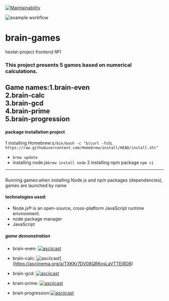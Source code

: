 [![Maintainability](https://api.codeclimate.com/v1/badges/6b8690f374b09e395eec/maintainability)](https://codeclimate.com/github/Denisepifanov/frontend-project-44/maintainability)

![example workflow](https://github.com/Denisepifanov/frontend-project-44/workflows/hexlet-check/badge.svg)


# brain-games
hexlet-project frontend №1
### This project presents 5 games based on numerical calculations.
Game names:1.brain-even<br/>
           2.brain-calc<br/>
           3.brain-gcd</br>
           4.brain-prime<br/>
           5.brain-progression<br/>
---
#### package installation project
1 installing Homebrew:`$/bin/bash -c "$(curl -fsSL https://raw.githubusercontent.com/Homebrew/install/HEAD/install.sh)"`
- `brew update`
- installing node.js`brew install node`
2 installing npm package `npm ci`   
---
#####
Running games:when installing Node js and npm packages (dependencies), games are launched by name
#### technologies used:
- Node.js® is an open-source, cross-platform JavaScript runtime environment.<br/>
- node package manager
- JavaScript

##### game demonstration

- brain-even: [![asciicast](https://asciinema.org/a/C6RnMCabcehPpxJgZHG3iJVup.svg)](https://asciinema.org/a/C6RnMCabcehPpxJgZHG3iJVup)

- brain-calc: ![asciicast](https://asciinema.org/a/TXKKr7DV08QRKosLaVTTEiRD8.svg)](https://asciinema.org/a/TXKKr7DV08QRKosLaVTTEiRD8)

- brain-gcd: [![asciicast](https://asciinema.org/a/Pu91KsjbydMNMKVHhEvRRq99A.svg)](https://asciinema.org/a/Pu91KsjbydMNMKVHhEvRRq99A)

- brain-prime: [![asciicast](https://asciinema.org/a/9NgAbur0UeQdmhTxfEvbGSWGn.svg)](https://asciinema.org/a/9NgAbur0UeQdmhTxfEvbGSWGn)

- brain progression:[![asciicast](https://asciinema.org/a/hYWV0F6RvF4kDHIZ7XD0DKaFn.svg)](https://asciinema.org/a/hYWV0F6RvF4kDHIZ7XD0DKaFn)

